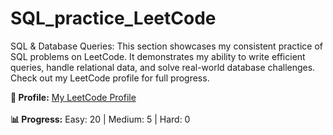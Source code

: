 # SQL_practice_LeetCode
SQL &amp; Database Queries: This section showcases my consistent practice of SQL problems on LeetCode. It demonstrates my ability to write efficient queries, handle relational data, and solve real-world database challenges. Check out my LeetCode profile  for full progress.

**🔗 Profile:** [My LeetCode Profile](https://leetcode.com/u/anmish/) <br><br>
**📊 Progress:** Easy: 20 | Medium: 5 | Hard: 0
